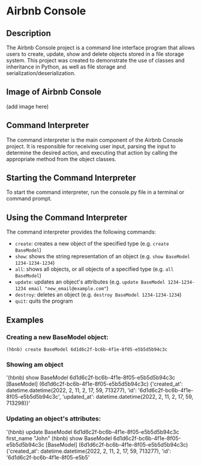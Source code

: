 # Airbnb Console

## Description
The Airbnb Console project is a command line interface program that allows users to create, update, show and delete objects stored in a file storage system. This project was created to demonstrate the use of classes and inheritance in Python, as well as file storage and serialization/deserialization.

## Image of Airbnb Console
(add image here)

## Command Interpreter
The command interpreter is the main component of the Airbnb Console project. It is responsible for receiving user input, parsing the input to determine the desired action, and executing that action by calling the appropriate method from the object classes.

## Starting the Command Interpreter
To start the command interpreter, run the console.py file in a terminal or command prompt.

## Using the Command Interpreter
The command interpreter provides the following commands:

- `create`: creates a new object of the specified type (e.g. `create BaseModel`)
- `show`: shows the string representation of an object (e.g. `show BaseModel 1234-1234-1234`)
- `all`: shows all objects, or all objects of a specified type (e.g. `all BaseModel`)
- `update`: updates an object's attributes (e.g. `update BaseModel 1234-1234-1234 email "new_email@example.com"`)
- `destroy`: deletes an object (e.g. `destroy BaseModel 1234-1234-1234`)
- `quit`: quits the program

## Examples
### Creating a new BaseModel object:

`(hbnb) create BaseModel
6d1d6c2f-bc6b-4f1e-8f05-e5b5d5b94c3c`

### Showing am object

'(hbnb) show BaseModel 6d1d6c2f-bc6b-4f1e-8f05-e5b5d5b94c3c
[BaseModel] (6d1d6c2f-bc6b-4f1e-8f05-e5b5d5b94c3c) {'created_at': datetime.datetime(2022, 2, 11, 2, 17, 59, 713277), 'id': '6d1d6c2f-bc6b-4f1e-8f05-e5b5d5b94c3c', 'updated_at': datetime.datetime(2022, 2, 11, 2, 17, 59, 713298)}'

### Updating an object's attributes:

'(hbnb) update BaseModel 6d1d6c2f-bc6b-4f1e-8f05-e5b5d5b94c3c first_name "John"
(hbnb) show BaseModel 6d1d6c2f-bc6b-4f1e-8f05-e5b5d5b94c3c
[BaseModel] (6d1d6c2f-bc6b-4f1e-8f05-e5b5d5b94c3c) {'created_at': datetime.datetime(2022, 2, 11, 2, 17, 59, 713277), 'id': '6d1d6c2f-bc6b-4f1e-8f05-e5b5'
